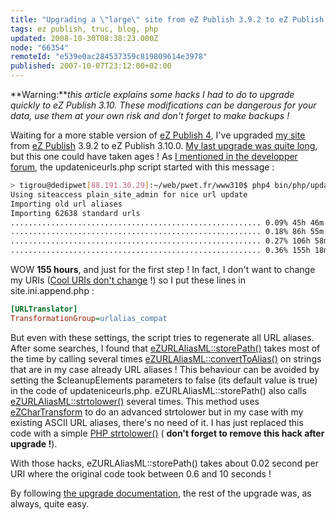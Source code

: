 ```yaml
---
title: "Upgrading a \"large\" site from eZ Publish 3.9.2 to eZ Publish 3.10"
tags: ez publish, truc, blog, php
updated: 2008-10-30T08:38:23.000Z
node: "66354"
remoteId: "e539e0ac284537359c819809614e3978"
published: 2007-10-07T23:12:00+02:00
---
```





**Warning:***this article explains some hacks I had to do to upgrade quickly to eZ Publish 3.10. These modifications can be dangerous for your data, use them at your own risk and don't forget to make backups !*


Waiting for a more stable version of [eZ Publish 4](/post/ez-publish-4-alpha-1-et-beaucoup-d-autres-choses), I've upgraded [my site]() from [eZ Publish](/tag/ez-publish) 3.9.2 to eZ Publish 3.10.0. [My last upgrade was quite long](/post/migration-vers-ez-publish-3-9-2), but this one could have taken ages ! As [I mentioned in the developper forum](http://ez.no/developer/forum/developer/upgrade_to_3_10), the updateniceurls.php script started with this message :

``` bash
> tigrou@dedipwet[88.191.30.29]:~/web/pwet.fr/www310$ php4 bin/php/updateniceurls.php -s plain_site_admin
Using siteaccess plain_site_admin for nice url update
Importing old url aliases
Importing 62638 standard urls
........................................................ 0.09% 45h 46m 8s
........................................................ 0.18% 86h 55m 44s
........................................................ 0.27% 106h 58m 2s
........................................................ 0.36% 155h 18m 55s
```


WOW **155 hours**, and just for the first step ! In fact, I don't want to change my URIs ([Cool URIs don't change](http://www.w3.org/Provider/Style/URI) !) so I put these lines in site.ini.append.php :

``` ini
[URLTranslator]
TransformationGroup=urlalias_compat
```


But even with these settings, the script tries to regenerate all URL aliases. After some searches, I found that [eZURLAliasML::storePath()](http://pubsvn.ez.no/doxygen/trunk/html/ezurlaliasml_8php-source.html#l00398) takes most of the time by calling several times [eZURLAliasML::convertToAlias()](http://pubsvn.ez.no/doxygen/trunk/html/classeZURLAliasML.html#7aead06b05ea3a05b244efdb9b7e9c88) on strings that are in my case already URL aliases ! This behaviour can be avoided by setting the $cleanupElements parameters to false (its default value is true) in the code of updateniceurls.php. eZURLAliasML::storePath() also calls [eZURLAliasML::strtolower()](http://pubsvn.ez.no/doxygen/trunk/html/classeZURLAliasML.html#f01f6ed69e4767806676e69e1ffa4a73) several times. This method uses [eZCharTransform](http://pubsvn.ez.no/doxygen/trunk/html/classeZCharTransform.html) to do an advanced strtolower but in my case with my existing ASCII URL aliases, there's no need of it. I has just replaced this code with a simple [PHP strtolower()](http://fr3.php.net/strtolower) ( **don't forget to remove this hack after upgrade !**).


With those hacks, eZURLAliasML::storePath() takes about 0.02 second per URI where the original code took between 0.6 and 10 seconds !


By following [the upgrade documentation](http://ez.no/doc/ez_publish/upgrading/upgrading_to_3_10/from_3_9_x_to_3_10_0), the rest of the upgrade was, as always, quite easy.

